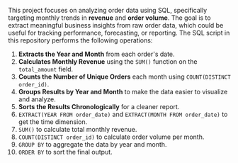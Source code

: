 This project focuses on analyzing order data using SQL, specifically targeting monthly trends in **revenue** and **order volume**.
The goal is to extract meaningful business insights from raw order data, which could be useful for tracking performance, forecasting, or reporting.
The SQL script in this repository performs the following operations:

1. **Extracts the Year and Month** from each order's date.
2. **Calculates Monthly Revenue** using the `SUM()` function on the `total_amount` field.
3. **Counts the Number of Unique Orders** each month using `COUNT(DISTINCT order_id)`.
4. **Groups Results by Year and Month** to make the data easier to visualize and analyze.
5. **Sorts the Results Chronologically** for a cleaner report.
6. `EXTRACT(YEAR FROM order_date)` and `EXTRACT(MONTH FROM order_date)` to get the time dimension.
7. `SUM()` to calculate total monthly revenue.
8. `COUNT(DISTINCT order_id)` to calculate order volume per month.
9. `GROUP BY` to aggregate the data by year and month.
10. `ORDER BY` to sort the final output.
  
